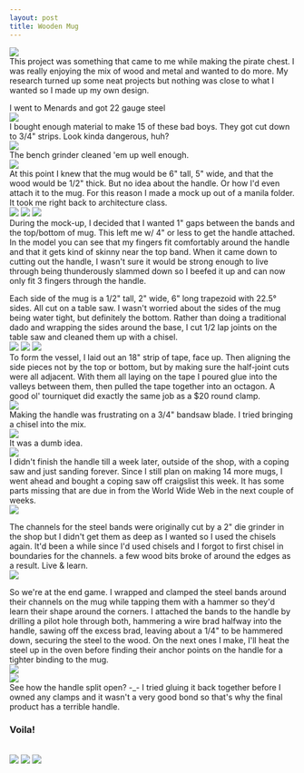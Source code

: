 ```yaml
---
layout: post
title: Wooden Mug
---
```


<img src="http://nsiemer.github.io/media/IMG_4031.jpg">
<br>
This project was something that came to me while making the pirate chest. I was really enjoying the mix of wood and metal and wanted to do more. My research turned up some neat projects but nothing was close to what I wanted so I made up my own design.

I went to Menards and got 22 gauge steel<br>
<img src="http://nsiemer.github.io/media/IMG_3984.JPG">
<br>
I bought enough material to make 15 of these bad boys.
They got cut down to 3/4" strips. Look kinda dangerous, huh?
<br>
<img src="http://nsiemer.github.io/media/IMG_3986.JPG">
<br>
The bench grinder cleaned 'em up well enough.
<br>
<img src="http://nsiemer.github.io/media/IMG_3987.jpg">
<br>
At this point I knew that the mug would be 6" tall, 5" wide, and that the wood would be 1/2" thick. But no idea about the handle. Or how I'd even attach it to the mug. For this reason I made a mock up out of a manila folder. It took me right back to architecture class.
<br>
<img src="http://nsiemer.github.io/media/IMG_3993.jpg">
<img src="http://nsiemer.github.io/media/IMG_3995.jpg">
<img src="http://nsiemer.github.io/media/IMG_3997.jpg">
<br>
During the mock-up, I decided that I wanted 1" gaps between the bands and the top/bottom of mug. This left me w/ 4" or less to get the handle attached. In the model you can see that my fingers fit comfortably around the handle and that it gets kind of skinny near the top band. When it came down to cutting out the handle, I wasn't sure it would be strong enough to live through being thunderously slammed down so I beefed it up and can now only fit 3 fingers through the handle.

Each side of the mug is a 1/2" tall, 2" wide, 6" long trapezoid with 22.5° sides. All cut on a table saw.
I wasn't worried about the sides of the mug being water tight, but definitely the bottom. Rather than doing a traditional dado and wrapping the sides around the base, I cut 1/2 lap joints on the table saw and cleaned them up with a chisel.
<br>
<img src="http://nsiemer.github.io/media/IMG_4006.JPG">
<img src="http://nsiemer.github.io/media/IMG_4008.jpg">
<img src="http://nsiemer.github.io/media/IMG_4003.jpg">
<br>
To form the vessel, I laid out an 18" strip of tape, face up. Then aligning the side pieces not by the top or bottom, but by making sure the half-joint cuts were all adjacent. With them all laying on the tape I poured glue into the valleys between them, then pulled the tape together into an octagon.
A good ol' tourniquet did exactly the same job as a $20 round clamp.
<br>
<img src="http://nsiemer.github.io/media/IMG_4005.jpg">
<br>
Making the handle was frustrating on a 3/4" bandsaw blade. I tried bringing a chisel into the mix.
<br><img src="http://nsiemer.github.io/media/IMG_4009.jpg">
<br>
It was a dumb idea.<br>
<img src="http://nsiemer.github.io/media/IMG_4010.jpg">
<br>
I didn't finish the handle till a week later, outside of the shop, with a coping saw and just sanding forever. Since I still plan on making 14 more mugs, I went ahead and bought a coping saw off craigslist this week. It has some parts missing that are due in from the World Wide Web in the next couple of weeks.<br>
<img src="http://nsiemer.github.io/media/IMG_4018.jpg">
<br>

The channels for the steel bands were originally cut by a 2" die grinder in the shop but I didn't get them as deep as I wanted so I used the chisels again. It'd been a while since I'd used chisels and I forgot to first chisel in boundaries for the channels. a few wood bits broke of around the edges as a result. Live & learn.
<br>
<img src="http://nsiemer.github.io/media/IMG_4024.jpg">
<br>

So we're at the end game. I wrapped and clamped the steel bands around their channels on the mug while tapping them with a hammer so they'd learn their shape around the corners. I attached the bands to the handle by drilling a pilot hole through both, hammering a wire brad halfway into the handle, sawing off the excess brad, leaving about a 1/4" to be hammered down, securing the steel to the wood. On the next ones I make, I'll heat the steel up in the oven before finding their anchor points on the handle for a tighter binding to the mug.
<br>
<img src="http://nsiemer.github.io/media/IMG_4027.jpg">
<br>
<img src="http://nsiemer.github.io/media/IMG_4025.jpg">
<br>
See how the handle split open? -_-
I tried gluing it back together before I owned any clamps and it wasn't a very good bond so that's why the final product has a terrible handle.
<h3>Voila!</h3>
<br>
<img src="http://nsiemer.github.io/media/IMG_4029.jpg">
<img src="http://nsiemer.github.io/media/IMG_4028.jpg">
<img src="http://nsiemer.github.io/media/IMG_4031.jpg">
<br>
